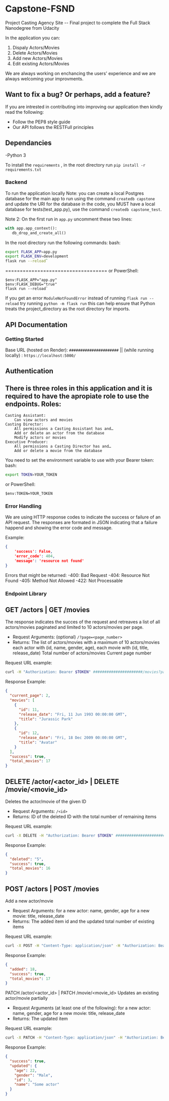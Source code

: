 # Capstone-FSND
Project Casting Agency Site -- Final project to complete the Full Stack Nanodegree from Udacity


In the application you can:
1. Dispaly Actors/Movies
2. Delete Actors/Movies
3. Add new Actors/Movies
4. Edit existing Actors/Movies

We are always working on enchancing the users' experience and we are always welcoming your improvments.

## Want to fix a bug? Or perhaps, add a feature?

If you are intrested in contributing into improving our application then kindly read the following:
- Follow the PEP8 style guide
- Our API follows the RESTFull principles

## Dependancies

-Python 3

To install the ```requirements``` , in the root directory run ```pip install -r requirements.txt```

### Backend

To run the application locally
Note: you can create a local Postgres database for the main app to run using the command ```createdb capstone``` and update the URI for the database in the code, you MUST have a local database for tests(test_app.py), use the command ```createdb capstone_test```.

Note 2: On the first run in ```app.py``` uncomment these two lines:
```python
with app.app_context():
   db_drop_and_create_all()
```

In the root directory run the following commands:
bash:
```bash
export FLASK_APP=app.py
export FLASK_ENV=development
flask run --reload`
```
===================================
or PowerShell:
```PS
$env:FLASK_APP="app.py"
$env:FLASK_DEBUG="true"
flask run --reload`
```

If you get an error ```ModuleNotFoundError``` instead of running ```flask run --reload``` try running ```python -m flask run``` this can help ensure that Python treats the project_directory as the root directory for imports.

## API Documentation

### Getting Started
Base URL (hosted on Render): ```######################``` || (while running locally) :  ```https://localhost:5000/```

Authentication
-
There is three roles in this application and it is required to have the apropiate role to use the endpoints.
Roles:
-
    Casting Assistant:
        Can view actors and movies
    Casting Director:
        All permissions a Casting Assistant has and…
        Add or delete an actor from the database
        Modify actors or movies
    Executive Producer:
        All permissions a Casting Director has and…
        Add or delete a movie from the database

You need to set the environment variable to use with your Bearer token:
bash:
```bash
export TOKEN=YOUR_TOKEN
```
or PowerShell:
```PS
$env:TOKEN=YOUR_TOKEN
```

### Error Handling
We are using HTTP response codes to indicate the success or failure of an API request. The responses are formated in JSON indicating that a failure happend and showing the error code and message.

Example:

```JSON
{
    'success': False,
    'error_code': 404,
    'message': 'resource not found'
}
```

Errors that might be returned:
-400: Bad Request
-404: Resource Not Found
-405: Method Not Allowed
-422: Not Processable

### Endpoint Library

GET /actors | GET /movies
-
The response indicates the succes of the request and retreaves a list of all actors/movies paginated and limited to 10 actors/movies per page.
- Request Arguments: (optional) ```/?page=<page_number>```
- Returns: The list of actors/movies with a maximum of 10 actors/movies each actor with (id, name, gender, age), each movie with (id, title, release_date)
Total number of actors/movies
Current page number

Request URL example:

```bash
curl -H "Authorization: Bearer $TOKEN" ######################/movies?page=2
```

Response Example:
```JSON
{
  "current_page": 2,
  "movies": [
    {
      "id": 11,
      "release_date": "Fri, 11 Jun 1993 00:00:00 GMT",
      "title": "Jurassic Park"
    },
    {
      "id": 12,
      "release_date": "Fri, 18 Dec 2009 00:00:00 GMT",
      "title": "Avatar"
    }
  ],
  "success": true,
  "total_movies": 17
}
```

DELETE /actor/<actor_id> | DELETE /movie/<movie_id>
-
Deletes the actor/movie of the given ID
- Request Arguments: ```/<id>```
- Returns: ID of the deleted ID with the total number of remaining items

Request URL example:

```bash
curl -X DELETE -H "Authorization: Bearer $TOKEN" ######################/movies/5
```

Response Example:

```JSON
{
  "deleted": "5",
  "success": true,
  "total_movies": 16
}
```

POST /actors | POST /movies
-
Add a new actor/movie
- Request Arguments:
    for a new actor: name, gender, age
    for a new movie: title, release_date
- Returns: The added item id and the updated total number of existing items

Request URL example:

```bash
curl -X POST -H "Content-Type: application/json" -H "Authorization: Bearer $TOKEN" -d '{"name": "Leonardo DiCaprio", "age": 48, "gender": "Male"}' ######################/actors
```

Response Example:

```JSON
{
  "added": 18,
  "success": true,
  "total_movies": 17
}
```

PATCH /actor/<actor_id> | PATCH /movie/<movie_id>
Updates an existing actor/movie partially
- Request Arguments (at least one of the following):
    for a new actor: name, gender, age
    for a new movie: title, release_date
- Returns: The updated item

Request URL example:

```bash
curl -X PATCH -H "Content-Type: application/json" -H "Authorization: Bearer $TOKEN" -d '{"age": 22}' ######################/actors/3
```

Response Example:

```JSON
{
  "success": true,
  "updated": {
    "age": 22,
    "gender": "Male",
    "id": 3,
    "name": "Some actor"
  }
}
```
